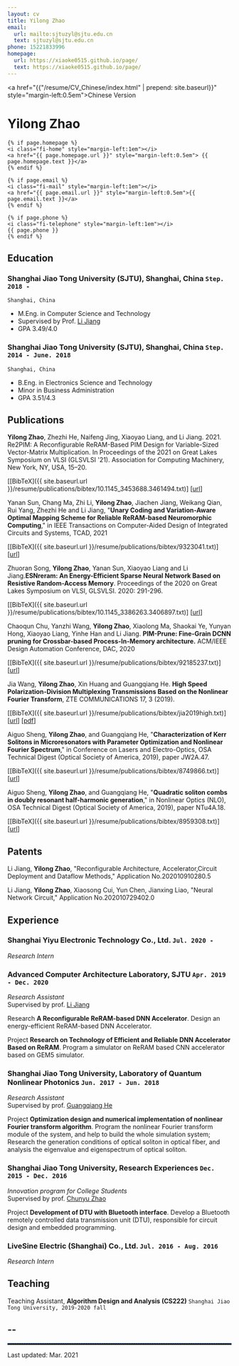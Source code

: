 ```yaml
---
layout: cv
title: Yilong Zhao
email:
  url: mailto:sjtuzyl@sjtu.edu.cn
  text: sjtuzyl@sjtu.edu.cn
phone: 15221833996
homepage: 
  url: https://xiaoke0515.github.io/page/
  text: https://xiaoke0515.github.io/page/
---
```


<a href="{{"/resume/CV_Chinese/index.html" | prepend: site.baseurl}}" style="margin-left:0.5em">Chinese Version</a>


# Yilong Zhao

<!--
include contact information from the front matter
Supported arguments:
    - homepage: url, text
    - phone
    - email
-->
<div id="contact-info">

    {% if page.homepage %}
    <i class="fi-home" style="margin-left:1em"></i>
    <a href="{{ page.homepage.url }}" style="margin-left:0.5em"> {{ page.homepage.text }}</a>
    {% endif %}

    {% if page.email %}
    <i class="fi-mail" style="margin-left:1em"></i>
    <a href="{{ page.email.url }}" style="margin-left:0.5em">{{ page.email.text }}</a>
    {% endif %}

    {% if page.phone %}
    <i class="fi-telephone" style="margin-left:1em"></i>
    {{ page.phone }}
    {% endif %}

</div>

## Education

### **Shanghai Jiao Tong University (SJTU), Shanghai, China** `Step. 2018 -`

```
Shanghai, China
```

- M.Eng. in Computer Science and Technology
- Supervised by Prof. [Li Jiang](http://www.cs.sjtu.edu.cn/PeopleDetail.aspx?id=97)
- GPA 3.49/4.0

### **Shanghai Jiao Tong University (SJTU), Shanghai, China** `Step. 2014 - June. 2018`

```
Shanghai, China
```

- B.Eng. in Electronics Science and Technology
- Minor in Business Administration
- GPA 3.51/4.3


## Publications

**Yilong Zhao**, Zhezhi He, Naifeng Jing, Xiaoyao Liang, and Li Jiang. 2021. Re2PIM: A Reconfigurable ReRAM-Based PIM Design for Variable-Sized Vector-Matrix Multiplication. In Proceedings of the 2021 on Great Lakes Symposium on VLSI (GLSVLSI '21). Association for Computing Machinery, New York, NY, USA, 15–20. 

  [[BibTeX]({{ site.baseurl.url }}/resume/publications/bibtex/10.1145_3453688.3461494.txt)]
  [[url](https://dl.acm.org/doi/10.1145/3453688.3461494)]

Yanan Sun, Chang Ma, Zhi Li, **Yilong Zhao**, Jiachen Jiang, Weikang Qian, Rui Yang, Zhezhi He and Li Jiang, "**Unary Coding and Variation-Aware Optimal Mapping Scheme for Reliable ReRAM-based Neuromorphic Computing**," in IEEE Transactions on Computer-Aided Design of Integrated Circuits and Systems, TCAD, 2021

  [[BibTeX]({{ site.baseurl.url }}/resume/publications/bibtex/9323041.txt)]
  [[url](https://ieeexplore.ieee.org/document/9323041)]

Zhuoran Song, **Yilong Zhao**, Yanan Sun, Xiaoyao Liang and Li Jiang.**ESNreram: An Energy-Efficient Sparse Neural Network Based on Resistive Random-Access Memory**. Proceedings of the 2020 on Great Lakes Symposium on VLSI, GLSVLSI. 2020: 291-296.

  [[BibTeX]({{ site.baseurl.url }}/resume/publications/bibtex/10.1145_3386263.3406897.txt)]
  [[url](https://dl.acm.org/doi/abs/10.1145/3386263.3406897)]

Chaoqun Chu, Yanzhi Wang, **Yilong Zhao**, Xiaolong Ma, Shaokai Ye, Yunyan Hong, Xiaoyao Liang, Yinhe Han and Li Jiang. **PIM-Prune: Fine-Grain DCNN pruning for Crossbar-based Process-In-Memory architecture.** ACM/IEEE Design Automation Conference, DAC, 2020

  [[BibTeX]({{ site.baseurl.url }}/resume/publications/bibtex/92185237.txt)]
  [[url](https://ieeexplore.ieee.org/abstract/document/9218523)]

Jia Wang, **Yilong Zhao**, Xin Huang and Guangqiang He. **High Speed Polarization-Division Multiplexing Transmissions Based on the Nonlinear Fourier Transform**, ZTE COMMUNICATIONS 17, 3  (2019).

  [[BibTeX]({{ site.baseurl.url }}/resume/publications/bibtex/jia2019high.txt)]
  [[url](http://tech-en.zte.com.cn/CN/abstract/abstract140.shtml)]
  [[pdf](http://qnp.sjtu.edu.cn/userfiles/files/High%20Speed%20Polarization-Division%20Multiplexing%20Transmissions%20Based%20on%20the%20Nonlinear%20Fourier%20Transform(1).pdf)]

Aiguo Sheng, **Yilong Zhao**, and Guangqiang He, "**Characterization of Kerr Solitons in Microresonators with Parameter Optimization and Nonlinear Fourier Spectrum**," in Conference on Lasers and Electro-Optics, OSA Technical Digest (Optical Society of America, 2019), paper JW2A.47.

  [[BibTeX]({{ site.baseurl.url }}/resume/publications/bibtex/8749866.txt)]
  [[url](https://ieeexplore.ieee.org/abstract/document/8749866)]
<!--[[BibTeX]({{ page.homepage.url }}/assets/siggraph20-penrose.txt)]-->

Aiguo Sheng, **Yilong Zhao**, and Guangqiang He, "**Quadratic soliton combs in doubly resonant half-harmonic generation**," in Nonlinear Optics (NLO), OSA Technical Digest (Optical Society of America, 2019), paper NTu4A.18.

  [[BibTeX]({{ site.baseurl.url }}/resume/publications/bibtex/8959308.txt)]
  [[url](https://ieeexplore.ieee.org/abstract/document/8959308)]

## Patents

Li Jiang, **Yilong Zhao**, "Reconfigurable Architecture, Accelerator,Circuit Deployment and Dataflow Methods," Application No.202010910280.5

Li Jiang, **Yilong Zhao**, Xiaosong Cui, Yun Chen, Jianxing Liao, "Neural Network Circuit," Application No.202010729402.0


## Experience

### **Shanghai Yiyu Electronic Technology Co., Ltd.** `Jul. 2020 - `
_Research Intern_ <br>

### **Advanced Computer Architecture Laboratory, SJTU** `Apr. 2019 - Dec. 2020`

_Research Assistant_ <br>
Supervised by prof. [Li Jiang](http://www.cs.sjtu.edu.cn/PeopleDetail.aspx?id=97)

Research **A Reconfigurable ReRAM-based DNN Accelerator**. Design an energy-efficient ReRAM-based DNN Accelerator.

Project **Research on Technology of Efficient and Reliable DNN Accelerator Based on ReRAM**. Program a simulator on ReRAM based CNN accelerator based on GEM5 simulator.

### **Shanghai Jiao Tong University, Laboratory of Quantum Nonlinear Photonics** `Jun. 2017 - Jun. 2018`

_Research Assistant_ <br>
Supervised by prof. [Guangqiang He](http://qnp.sjtu.edu.cn/content.aspx?info_lb=80&flag=39)

Project **Optimization design and numerical implementation of nonlinear Fourier transform algorithm**. Program the nonlinear Fourier transform module of the system, and help to build the whole simulation system; Research the generation conditions of optical soliton in optical fiber, and analysis the eigenvalue and eigenspectrum of optical soliton.

### **Shanghai Jiao Tong University, Research Experiences** `Dec. 2015 - Dec. 2016`

_Innovation program for College Students_ <br>
Supervised by prof. [Chunyu Zhao](http://www.ie.sjtu.edu.cn/Data/View/261)

Project **Development of DTU with Bluetooth interface**. Develop a Bluetooth remotely controlled data transmission unit (DTU), responsible for circuit design and embedded programming.

### **LiveSine Electric (Shanghai) Co., Ltd.** `Jul. 2016 - Aug. 2016`
_Research Intern_ <br>

## Teaching

Teaching Assistant, **Algorithm Design and Analysis (CS222)** `Shanghai Jiao Tong University, 2019-2020 fall` <br>


## --
<hr style=" height:2px;border:none;border-top:2px dotted #185598;" /> 
Last updated: Mar. 2021 
